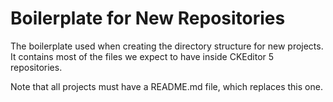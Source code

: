 Boilerplate for New Repositories
================================

The boilerplate used when creating the directory structure for new projects. It 
contains most of the files we expect to have inside CKEditor 5 repositories.

Note that all projects must have a README.md file, which replaces this one.